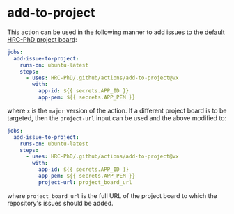 # add-to-project

This action can be used in the following manner to add issues to the
[default HRC-PhD project board](https://github.com/orgs/HRC-PhD/projects/1):

```yaml
jobs:
  add-issue-to-project:
    runs-on: ubuntu-latest
    steps:
      - uses: HRC-PhD/.github/actions/add-to-project@vx
        with:
          app-id: ${{ secrets.APP_ID }}
          app-pem: ${{ secrets.APP_PEM }}
```

where `x` is the `major` version of the action. If a different project board is
to be targeted, then the `project-url` input can be used and the above modified
to:

```yaml
jobs:
  add-issue-to-project:
    runs-on: ubuntu-latest
    steps:
      - uses: HRC-PhD/.github/actions/add-to-project@vx
        with:
          app-id: ${{ secrets.APP_ID }}
          app-pem: ${{ secrets.APP_PEM }}
          project-url: project_board_url
```

where `project_board_url` is the full URL of the project board to which the
repository's issues should be added.

